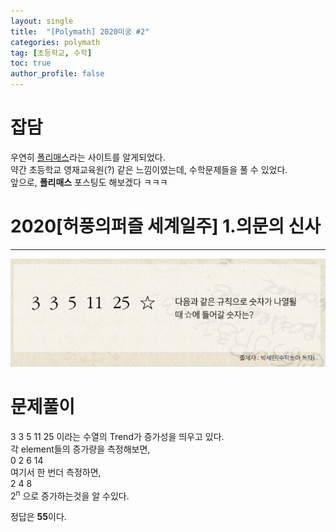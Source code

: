 ```yaml
---
layout: single
title:  "[Polymath] 2020미궁 #2"
categories: polymath
tag: [초등학교, 수학]
toc: true
author_profile: false
---
```


# 잡담   
우연히 [폴리매스](http://www.polymath.co.kr/labyrinth)라는 사이트를 알게되었다.     
약간 초등학교 영재교육원(?) 같은 느낌이였는데, 수학문제들을 풀 수 있었다.    
앞으로, **폴리매스** 포스팅도 해보겠다 ㅋㅋㅋ       


# 2020[허풍의퍼즐 세계일주] 1.의문의 신사   
***

![첫번째 문제](https://github.com/NOTITLEUNTITLE/NOTITLEUNTITLE.github.io/blob/master/images/2022-01-15/polymath-2020-1.PNG?raw=true)

<!-- ![첫번째 문제](https://static01.nyt.com/images/2021/09/14/science/07CAT-STRIPES/07CAT-STRIPES-mediumSquareAt3X-v2.jpg) -->



# 문제풀이
3 3 5 11 25 이라는 수열의 Trend가 증가성을 띄우고 있다.   
각 element들의 증가량을 측정해보면,   
0 2 6 14   
여기서 한 번더 측정하면,   
2 4 8   
2<sup>n</sup> 으로 증가하는것을 알 수있다.    

정답은 **55**이다.
